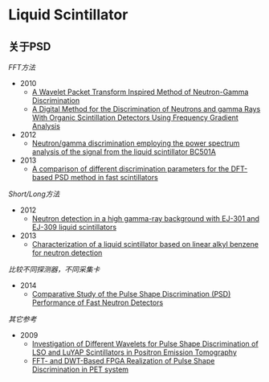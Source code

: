 <!-- LiquidScintillator.md --- 
;; 
;; Description: 
;; Author: Hongyi Wu(吴鸿毅)
;; Email: wuhongyi@qq.com 
;; Created: 日 9月 24 17:57:26 2017 (+0800)
;; Last-Updated: 一 9月 25 11:18:12 2017 (+0800)
;;           By: Hongyi Wu(吴鸿毅)
;;     Update #: 4
;; URL: http://wuhongyi.cn -->

# Liquid Scintillator


## 关于PSD

*FFT方法*

- 2010
	- [A Wavelet Packet Transform Inspired Method of Neutron-Gamma Discrimination](http://wuhongyi.cn/HardwareNote/pdf/article/05603557.pdf)
	- [A Digital Method for the Discrimination of Neutrons and gamma Rays With Organic Scintillation Detectors Using Frequency Gradient Analysis](http://wuhongyi.cn/HardwareNote/pdf/article/05485131.pdf)
- 2012
	- [Neutron/gamma discrimination employing the power spectrum analysis of the signal from the liquid scintillator BC501A](http://wuhongyi.cn/HardwareNote/pdf/article/1-s2.0-S0168900213003835-main.pdf)
- 2013
	- [A comparison of different discrimination parameters for the DFT-based PSD method in fast scintillators](http://wuhongyi.cn/HardwareNote/pdf/article/1-s2.0-S1350448713003077-main.pdf)

*Short/Long方法*

- 2012
	- [Neutron detection in a high gamma-ray background with EJ-301 and EJ-309 liquid scintillators](http://wuhongyi.cn/HardwareNote/pdf/article/1-s2.0-S0168900212007139-main.pdf)
- 2013
	- [Characterization of a liquid scintillator based on linear alkyl benzene for neutron detection](http://wuhongyi.cn/HardwareNote/pdf/article/1-s2.0-S0168900212013149-main.pdf)

*比较不同探测器，不同采集卡*

- 2014
	- [Comparative Study of the Pulse Shape Discrimination (PSD) Performance of Fast Neutron Detectors](http://wuhongyi.cn/HardwareNote/pdf/article/07431178.pdf)



*其它参考*

- 2009
	- [Investigation of Different Wavelets for Pulse Shape Discrimination of LSO and LuYAP Scintillators in Positron Emission Tomography](http://wuhongyi.cn/HardwareNote/pdf/article/05383058.pdf)
	- [FFT- and DWT-Based FPGA Realization of Pulse Shape Discrimination in PET system](http://wuhongyi.cn/HardwareNote/pdf/article/04938075.pdf)




<!-- LiquidScintillator.md ends here -->
